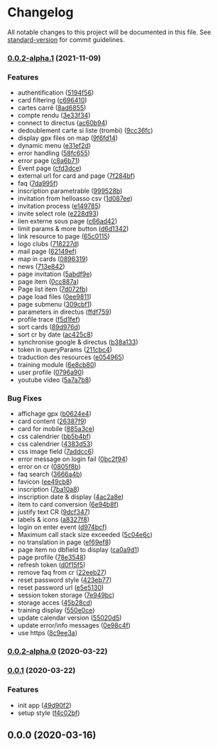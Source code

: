 # Changelog

All notable changes to this project will be documented in this file. See [standard-version](https://github.com/conventional-changelog/standard-version) for commit guidelines.

### [0.0.2-alpha.1](https://github.com/tuctriathlon/tuc-site/compare/v0.0.2-alpha.0...v0.0.2-alpha.1) (2021-11-09)


### Features

* authentification ([5194f56](https://github.com/tuctriathlon/tuc-site/commit/5194f56bd3ae03bc541453df6f2c7224894dd3ec))
* card filtering ([c696410](https://github.com/tuctriathlon/tuc-site/commit/c696410cae94831b61537f2bdca47fed5859807e))
* cartes carré ([8ad6855](https://github.com/tuctriathlon/tuc-site/commit/8ad6855752c926f5be158de00bf5f1539bad676b))
* compte rendu ([3e33f34](https://github.com/tuctriathlon/tuc-site/commit/3e33f348b5804014c2c28eec0b2da8cff3f0cf98))
* connect to directus ([ac60b94](https://github.com/tuctriathlon/tuc-site/commit/ac60b94d031826e590e7e3a262e19f1844bbbc7e))
* dedoublement carte si liste (trombi) ([9cc36fc](https://github.com/tuctriathlon/tuc-site/commit/9cc36fc8536e01dee869f42a6f387ef1cf59471b))
* display gpx files on map ([9f6fd14](https://github.com/tuctriathlon/tuc-site/commit/9f6fd141e80359bebd4b47d8f17778b6e7419234))
* dynamic menu ([e31ef2d](https://github.com/tuctriathlon/tuc-site/commit/e31ef2da36c1156f1a2e0af15e65ba22ee840908))
* error handling ([58fc655](https://github.com/tuctriathlon/tuc-site/commit/58fc65582215e9541e801f1ad4175eae96d819ce))
* error page ([c8a6b71](https://github.com/tuctriathlon/tuc-site/commit/c8a6b712958a27ffe41c6738463ed43ed28f4c3b))
* Event page ([cfd3dce](https://github.com/tuctriathlon/tuc-site/commit/cfd3dce08ed4863d303c3c4e3b4ea3b50117e81c))
* external url for card and page ([7f284bf](https://github.com/tuctriathlon/tuc-site/commit/7f284bf148edbf9d32a45f2b1f8c4694c0ea594a))
* faq ([7da995f](https://github.com/tuctriathlon/tuc-site/commit/7da995f24248b52772c165f580f536c28d445a01))
* inscription parametrable ([999528b](https://github.com/tuctriathlon/tuc-site/commit/999528b930ddda2443469d35523091c899db6d9b))
* invitation from helloasso csv ([1d087ee](https://github.com/tuctriathlon/tuc-site/commit/1d087ee34c9b9427767c206b8f5d1fd51fafae2d))
* invitation process ([e149785](https://github.com/tuctriathlon/tuc-site/commit/e149785229def5c642c8181b63f64244a6234163))
* invite select role ([e228d93](https://github.com/tuctriathlon/tuc-site/commit/e228d938214cfad6300d75eed7b9870dffe79b02))
* lien externe sous page ([c66ad42](https://github.com/tuctriathlon/tuc-site/commit/c66ad42e79361f6ccf2d3c6097709ce614d846cb))
* limit params & more button ([d6d1342](https://github.com/tuctriathlon/tuc-site/commit/d6d13421daa05ddb4893e4ab0b14b35a1c3e8c24))
* link resource to page ([65c0115](https://github.com/tuctriathlon/tuc-site/commit/65c0115a32ea06a5c2dbc95c5a4fee74770752cd))
* logo clubs ([718227d](https://github.com/tuctriathlon/tuc-site/commit/718227d208fac188fd2d595964af81719f609eeb))
* mail page ([62149ef](https://github.com/tuctriathlon/tuc-site/commit/62149ef16c20928ba50fdfcdc3539d8f22c7411d))
* map in cards ([0896319](https://github.com/tuctriathlon/tuc-site/commit/08963191ce2aad021f59d53cc49ac82571dc55bb))
* news ([713e842](https://github.com/tuctriathlon/tuc-site/commit/713e842194387ef48ff98ab07eef12cd225e6c8f))
* page invitation ([5abdf9e](https://github.com/tuctriathlon/tuc-site/commit/5abdf9eafb48e2e8ae3251f53e22b0bd9d2124cf))
* page item ([0cc887a](https://github.com/tuctriathlon/tuc-site/commit/0cc887ab5d6e5f2b7572f3c94045b6e2c21ec292))
* Page list item ([7d072fb](https://github.com/tuctriathlon/tuc-site/commit/7d072fb9ee8c86709c367dbfcb241164c41fbb18))
* page load files ([0ee9811](https://github.com/tuctriathlon/tuc-site/commit/0ee98114bd2e72aadb812166944cd5b331a6b640))
* page submenu ([309cbf1](https://github.com/tuctriathlon/tuc-site/commit/309cbf1e66f1719b3cc701907877e30e46bbbd95))
* parameters in directus ([ffdf759](https://github.com/tuctriathlon/tuc-site/commit/ffdf759982c3f6d46dcc5e0c543bcecb7201bc0b))
* profile trace ([f5d1fef](https://github.com/tuctriathlon/tuc-site/commit/f5d1fef0f68b326bdbbc12e8554531342a164ab3))
* sort cards ([89d976d](https://github.com/tuctriathlon/tuc-site/commit/89d976d57c27f323ac4aa2ea6d2fb2c956f60877))
* sort cr by date ([ac425c8](https://github.com/tuctriathlon/tuc-site/commit/ac425c8d3545dc3154774ea4239b393575f7615e))
* synchronise google & directus ([b38a133](https://github.com/tuctriathlon/tuc-site/commit/b38a13300a66c5768691125d1edfdc6907e370d8))
* token in queryParams ([211cbc4](https://github.com/tuctriathlon/tuc-site/commit/211cbc4ac9bdea110ecff1aa5fd1b76462df9971))
* traduction des resources ([e054965](https://github.com/tuctriathlon/tuc-site/commit/e054965dbba9b84c414040fb6308616b95bd9321))
* training module ([6e8cb80](https://github.com/tuctriathlon/tuc-site/commit/6e8cb80f57fdf2e9dcb578dbef03cf901177b3d1))
* user profile ([0796a90](https://github.com/tuctriathlon/tuc-site/commit/0796a90872bc72fd8f52b04b5203fac95c79f58e))
* youtube video ([5a7a7b8](https://github.com/tuctriathlon/tuc-site/commit/5a7a7b8541b89305c5ef1efb50ba6c641c36d7de))


### Bug Fixes

* affichage gpx ([b0624e4](https://github.com/tuctriathlon/tuc-site/commit/b0624e4c81d04e243d76ff107befb97eb2da6545))
* card content ([26387f9](https://github.com/tuctriathlon/tuc-site/commit/26387f9d656dc08c9c693db26fb57279fefcfb64))
* card for mobile ([885a3ce](https://github.com/tuctriathlon/tuc-site/commit/885a3ce91bb80c6817d16ada389073ce99840244))
* css calendrier ([bb5b4bf](https://github.com/tuctriathlon/tuc-site/commit/bb5b4bf412d4be5421662e1e51582776d385fdc5))
* css calendrier ([4383d53](https://github.com/tuctriathlon/tuc-site/commit/4383d5373aebd5bed48bd74139be0209ecf1453b))
* css image field ([7addcc6](https://github.com/tuctriathlon/tuc-site/commit/7addcc68b9fd2d13a23420289ddfd572e5251d32))
* error message on login fail ([0bc2f94](https://github.com/tuctriathlon/tuc-site/commit/0bc2f94b7696812dcdbea6d5fe9fd5727129bfaa))
* error on cr ([0805f8b](https://github.com/tuctriathlon/tuc-site/commit/0805f8b4153ed72b869e92da9a78fc9ed18bc7e4))
* faq search ([3666a4b](https://github.com/tuctriathlon/tuc-site/commit/3666a4bb162ebfbfe7fe93a0962e13d9ba57f61c))
* favicon ([ee49cb8](https://github.com/tuctriathlon/tuc-site/commit/ee49cb87b57a132bde76ee9a6a5f68afafc26a14))
* inscription ([7ba10a8](https://github.com/tuctriathlon/tuc-site/commit/7ba10a8cb62fd72f7d045db4e660fccb40057dc6))
* inscription date & display ([4ac2a8e](https://github.com/tuctriathlon/tuc-site/commit/4ac2a8eddafb19c05f82e0f7a65d7121adfe82e7))
* item to card conversion ([6e94b8f](https://github.com/tuctriathlon/tuc-site/commit/6e94b8fa7c529b11ecff5a0ac51a9bb0adb79b8a))
* justify text CR ([9dcf347](https://github.com/tuctriathlon/tuc-site/commit/9dcf3477d2393bc05df87124d29059b0505804cb))
* labels & icons ([a8327f8](https://github.com/tuctriathlon/tuc-site/commit/a8327f8bf833a52e88df25706854c76229710b48))
* login on enter event ([d974bcf](https://github.com/tuctriathlon/tuc-site/commit/d974bcf7675d84282210e5aa05e74de272082ce9))
* Maximum call stack size exceeded ([5c04e6c](https://github.com/tuctriathlon/tuc-site/commit/5c04e6c05822b15a6f720b066265d41b131e2f49))
* no translation in page ([ef69ef8](https://github.com/tuctriathlon/tuc-site/commit/ef69ef86a60efaa156101d44fa2c252f8b45b1d3))
* page item no dbfield to display ([ca0a9d1](https://github.com/tuctriathlon/tuc-site/commit/ca0a9d163ae1d715c47638657491f153f58bdf94))
* page profile ([78e3548](https://github.com/tuctriathlon/tuc-site/commit/78e3548b33c3573f5771d8fcec045f0ddd519e22))
* refresh token ([d0f15f5](https://github.com/tuctriathlon/tuc-site/commit/d0f15f5387c24365d6c95f2649d16b202845224b))
* remove faq from cr ([22eeb27](https://github.com/tuctriathlon/tuc-site/commit/22eeb2767d22dd4840119070d45abef99e2e1f89))
* reset password style ([423eb77](https://github.com/tuctriathlon/tuc-site/commit/423eb778453d1b69cdcb04bdf155a8b0c007e29e))
* reset password url ([e5e5130](https://github.com/tuctriathlon/tuc-site/commit/e5e5130fc5fa8265dd7a48cdf17efb2530f27136))
* session token storage ([7e949bc](https://github.com/tuctriathlon/tuc-site/commit/7e949bc2e700d6c061fbfa4fcdd945dbcd4c92ba))
* storage acces ([45b28cd](https://github.com/tuctriathlon/tuc-site/commit/45b28cd608a81132f25a955119cf8197c89de82a))
* training display ([550e0ce](https://github.com/tuctriathlon/tuc-site/commit/550e0cee71bf2b87ce2853b7478ac2ed0624727a))
* update calendar version ([55020d5](https://github.com/tuctriathlon/tuc-site/commit/55020d59fd573541e26265d4421b1325d2e55ae1))
* update error/info messages ([0e98c4f](https://github.com/tuctriathlon/tuc-site/commit/0e98c4fe455eafe37e915cad89443509a605c475))
* use https ([8c9ee3a](https://github.com/tuctriathlon/tuc-site/commit/8c9ee3a0f12e027b0cea83110a315af6c52f9abe))

### [0.0.2-alpha.0](https://github.com/tuctriathlon/tuc-site/compare/v0.0.1...v0.0.2-alpha.0) (2020-03-22)

### [0.0.1](https://github.com/tuctriathlon/tuc-site/compare/v0.0.0...v0.0.1) (2020-03-22)


### Features

* init app ([49d90f2](https://github.com/tuctriathlon/tuc-site/commit/49d90f2da70eff1556b8c4e64eeffeb1e719e32e))
* setup style ([f4c02bf](https://github.com/tuctriathlon/tuc-site/commit/f4c02bfc9d8fc93ff36225a94e91cb9cf89d3b26))

## 0.0.0 (2020-03-16)
